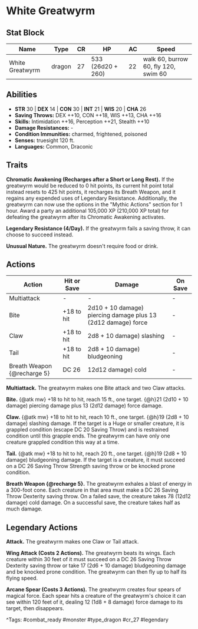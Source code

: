 # White Greatwyrm

## Stat Block

| Name | Type | CR | HP | AC | Speed |
|------|------|----|----|----|-------|
| White Greatwyrm | dragon | 27 | 533 (26d20 + 260) | 22 | walk 60, burrow 60, fly 120, swim 60 |

## Abilities

- **STR** 30 | **DEX** 14 | **CON** 30 | **INT** 21 | **WIS** 20 | **CHA** 26
- **Saving Throws:** DEX ++10, CON ++18, WIS ++13, CHA ++16  
- **Skills:** Intimidation ++16, Perception ++21, Stealth ++10  
- **Damage Resistances:** -  
- **Condition Immunities:** charmed, frightened, poisoned  
- **Senses:** truesight 120 ft.  
- **Languages:** Common, Draconic

## Traits

**Chromatic Awakening (Recharges after a Short or Long Rest).** If the greatwyrm would be reduced to 0 hit points, its current hit point total instead resets to 425 hit points, it recharges its Breath Weapon, and it regains any expended uses of Legendary Resistance. Additionally, the greatwyrm can now use the options in the "Mythic Actions" section for 1 hour. Award a party an additional 105,000 XP (210,000 XP total) for defeating the greatwyrm after its Chromatic Awakening activates.

**Legendary Resistance (4/Day).** If the greatwyrm fails a saving throw, it can choose to succeed instead.

**Unusual Nature.** The greatwyrm doesn't require food or drink.


## Actions

| Action | Hit or Save | Damage | On Save |
|--------|--------------|--------|----------|
| Multiattack | - | - | - |
| Bite | +18 to hit | 2d10 + 10 damage) piercing damage plus 13 (2d12 damage) force | - |
| Claw | +18 to hit | 2d8 + 10 damage) slashing | - |
| Tail | +18 to hit | 2d8 + 10 damage) bludgeoning | - |
| Breath Weapon {@recharge 5} | DC 26 | 12d12 damage) cold | - |

**Multiattack.** The greatwyrm makes one Bite attack and two Claw attacks.

**Bite.** {@atk mw} +18 to hit to hit, reach 15 ft., one target. {@h}21 (2d10 + 10 damage) piercing damage plus 13 (2d12 damage) force damage.

**Claw.** {@atk mw} +18 to hit to hit, reach 10 ft., one target. {@h}19 (2d8 + 10 damage) slashing damage. If the target is a Huge or smaller creature, it is grappled condition (escape DC 20 Saving Throw) and is restrained condition until this grapple ends. The greatwyrm can have only one creature grappled condition this way at a time.

**Tail.** {@atk mw} +18 to hit to hit, reach 20 ft., one target. {@h}19 (2d8 + 10 damage) bludgeoning damage. If the target is a creature, it must succeed on a DC 26 Saving Throw Strength saving throw or be knocked prone condition.

**Breath Weapon {@recharge 5}.** The greatwyrm exhales a blast of energy in a 300-foot cone. Each creature in that area must make a DC 26 Saving Throw Dexterity saving throw. On a failed save, the creature takes 78 (12d12 damage) cold damage. On a successful save, the creature takes half as much damage.

## Legendary Actions

**Attack.** The greatwyrm makes one Claw or Tail attack.

**Wing Attack (Costs 2 Actions).** The greatwyrm beats its wings. Each creature within 30 feet of it must succeed on a DC 26 Saving Throw Dexterity saving throw or take 17 (2d6 + 10 damage) bludgeoning damage and be knocked prone condition. The greatwyrm can then fly up to half its flying speed.

**Arcane Spear (Costs 3 Actions).** The greatwyrm creates four spears of magical force. Each spear hits a creature of the greatwyrm's choice it can see within 120 feet of it, dealing 12 (1d8 + 8 damage) force damage to its target, then disappears.



^Tags: #combat_ready #monster #type_dragon #cr_27 #legendary